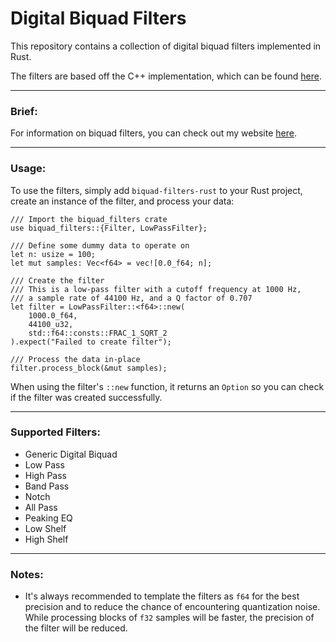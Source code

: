 # Digital Biquad Filters

This repository contains a collection of digital biquad filters implemented in
Rust.

The filters are based off the C++ implementation, which can be found [here](https://github.com/alex-parisi/biquad-filters/tree/main/cpp).

---

### Brief:

For information on biquad filters, you can check out my
website [here](https://atparisi.com/html/digitalBiquadFilter.html).

---

### Usage:

To use the filters, simply add `biquad-filters-rust` to your Rust project,
create an instance of the filter, and process your data:

```
/// Import the biquad_filters crate
use biquad_filters::{Filter, LowPassFilter};

/// Define some dummy data to operate on
let n: usize = 100;
let mut samples: Vec<f64> = vec![0.0_f64; n];

/// Create the filter
/// This is a low-pass filter with a cutoff frequency at 1000 Hz, 
/// a sample rate of 44100 Hz, and a Q factor of 0.707
let filter = LowPassFilter::<f64>::new(
    1000.0_f64,
    44100_u32,
    std::f64::consts::FRAC_1_SQRT_2
).expect("Failed to create filter");

/// Process the data in-place
filter.process_block(&mut samples);
```

When using the filter's `::new` function, it returns an `Option` so
you can check if the filter was created successfully.

---

### Supported Filters:

- Generic Digital Biquad
- Low Pass
- High Pass
- Band Pass
- Notch
- All Pass
- Peaking EQ
- Low Shelf
- High Shelf

---

### Notes:

- It's always recommended to template the filters as `f64` for the best
  precision and to reduce the chance of encountering quantization noise. While
  processing blocks of `f32` samples will be faster, the precision of the
  filter will be reduced.